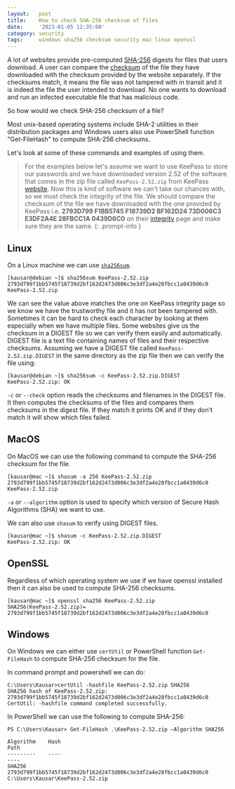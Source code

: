```yaml
---
layout:   post
title:    How to check SHA-256 checksum of files
date:     '2023-01-05 12:35:00'
category: security
tags:     windows sha256 checksum security mac linux openssl
---
```


A lot of websites provide pre-computed [SHA-256](https://en.wikipedia.org/wiki/SHA-2) digests for files that users download. A user can compare the [checksum](https://en.wikipedia.org/wiki/Checksum) of the file they have downloaded with the checksum provided by the website separately. If the checksums match, it means the file was not tampered with in transit and it is indeed the file the user intended to download. No one wants to download and run an infected executable file that has malicious code.

So how would we check SHA-256 checksum of a file? 

Most unix-based operating systems include SHA-2 utilities in their distribution packages and Windows users also use PowerShell function "Get-FileHash" to compute SHA-256 checksums.

Let's look at some of these commands and examples of using them.

> For the examples below let's assume we want to use KeePass to store our passwords and we have downloaded version 2.52 of the software that comes in the zip file called `KeePass-2.52.zip` from KeePass [website](https://sourceforge.net/projects/keepass/files/KeePass%202.x/2.52/KeePass-2.52.zip/download). Now this is kind of software we can't take our chances with, so we must check the integrity of the file. We should compare the checksum of the file we have downloaded with the one provided by KeePass i.e. **2793D799 F1BB5745 F18739D2 BF162D24 73D006C3 E3DF2A4E 28FBCC1A 0439D6C0** on their [integrity](https://keepass.info/integrity.html) page and make sure they are the same.
{: .prompt-info }

## Linux
On a Linux machine we can use [`sha256sum`](https://man7.org/linux/man-pages/man1/sha256sum.1.html).

```console
[kausar@debian ~]$ sha256sum KeePass-2.52.zip
2793d799f1bb5745f18739d2bf162d2473d006c3e3df2a4e28fbcc1a0439d6c0    KeePass-2.52.zip
```

We can see the value above matches the one on KeePass integrity page so we know we have the trustworthy file and it has not been tampered with. Sometimes it can be hard to check each character by looking at them especially when we have multiple files. Some websites give us the checksum in a DIGEST file so we can verify them easily and automatically. DIGEST file is a text file containing names of files and their respective checksums. Assuming we have a DIGEST file called `KeePass-2.52.zip.DIGEST` in the same directory as the zip file then we can verify the file using:

```console
[kausar@debian ~]$ sha256sum -c KeePass-2.52.zip.DIGEST
KeePass-2.52.zip: OK
```
`-c` or `--check` option reads the checksums and filenames in the DIGEST file. It then computes the checksums of the files and compares them checksums in the digest file. If they match it prints OK and if they don't match it will show which files failed.

## MacOS
On MacOS we can use the following command to compute the SHA-256 checksum for the file.

```console
[kausar@mac ~]$ shasum -a 256 KeePass-2.52.zip
2793d799f1bb5745f18739d2bf162d2473d006c3e3df2a4e28fbcc1a0439d6c0  KeePass-2.52.zip
```
`-a` or `--algorithm` option is used to specify which version of Secure Hash Algorithms (SHA) we want to use.

We can also use `shasum` to verify using DIGEST files.

```console
[kausar@mac ~]$ shasum -c KeePass-2.52.zip.DIGEST
KeePass-2.52.zip: OK
```

## OpenSSL
Regardless of which operating system we use if we have openssl installed then it can also be used to compute SHA-256 checksums.

```console
[kausar@mac ~]$ openssl sha256 KeePass-2.52.zip
SHA256(KeePass-2.52.zip)= 2793d799f1bb5745f18739d2bf162d2473d006c3e3df2a4e28fbcc1a0439d6c0
```

## Windows
On Windows we can either use `certUtil` or PowerShell function `Get-FileHash` to compute SHA-256 checksum for the file.

In command prompt and powershell we can do:

```console
C:\Users\Kausar>certUtil -hashfile KeePass-2.52.zip SHA256
SHA256 hash of KeePass-2.52.zip:
2793d799f1bb5745f18739d2bf162d2473d006c3e3df2a4e28fbcc1a0439d6c0
CertUtil: -hashfile command completed successfully.
```

In PowerShell we can use the following to compute SHA-256:

```console
PS C:\Users\Kausar> Get-FileHash .\KeePass-2.52.zip –Algorithm SHA256

Algorithm    Hash                                                                Path
---------    ----                                                                ----
SHA256       2793d799f1bb5745f18739d2bf162d2473d006c3e3df2a4e28fbcc1a0439d6c0    C:\Users\Kausar\KeePass-2.52.zip
```
